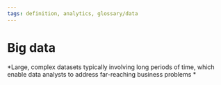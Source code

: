 ```yaml
---
tags: definition, analytics, glossary/data
---
```

#  Big data
*Large, complex datasets typically involving long periods of time, which enable data analysts to address far-reaching business problems *